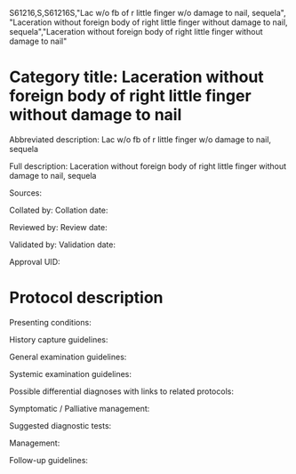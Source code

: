 S61216,S,S61216S,"Lac w/o fb of r little finger w/o damage to nail, sequela", "Laceration without foreign body of right little finger without damage to nail, sequela","Laceration without foreign body of right little finger without damage to nail"
# Category title: Laceration without foreign body of right little finger without damage to nail

Abbreviated description: Lac w/o fb of r little finger w/o damage to nail, sequela

Full description: Laceration without foreign body of right little finger without damage to nail, sequela

Sources:

Collated by:
Collation date:

Reviewed by:
Review date:

Validated by:
Validation date:

Approval UID:

# Protocol description

Presenting conditions:

History capture guidelines:

General examination guidelines:

Systemic examination guidelines:

Possible differential diagnoses with links to related protocols:

Symptomatic / Palliative management:

Suggested diagnostic tests:

Management:

Follow-up guidelines:
